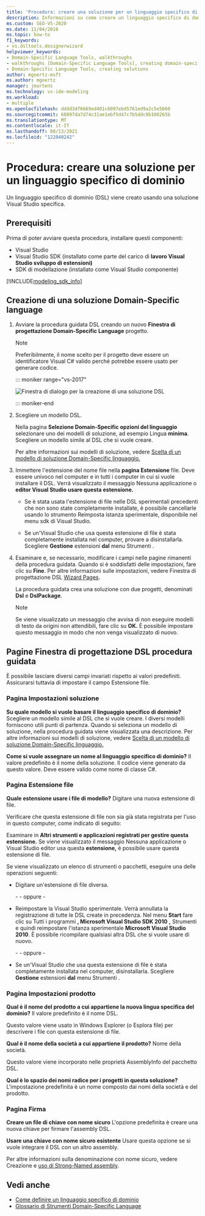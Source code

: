 ```yaml
---
title: 'Procedura: creare una soluzione per un linguaggio specifico di dominio'
description: Informazioni su come creare un linguaggio specifico di dominio (DSL) usando una soluzione Visual Studio specifica.
ms.custom: SEO-VS-2020
ms.date: 11/04/2016
ms.topic: how-to
f1_keywords:
- vs.dsltools.designerwizard
helpviewer_keywords:
- Domain-Specific Language Tools, walkthroughs
- walkthroughs [Domain-Specific Language Tools], creating domain-specific language
- Domain-Specific Language Tools, creating solutions
author: mgoertz-msft
ms.author: mgoertz
manager: jmartens
ms.technology: vs-ide-modeling
ms.workload:
- multiple
ms.openlocfilehash: dddd3df6669ed401c6097ebd5761ed9a2c5e5660
ms.sourcegitcommit: 68897da7d74c31ae1ebf5d47c7b5ddc9b108265b
ms.translationtype: MT
ms.contentlocale: it-IT
ms.lasthandoff: 08/13/2021
ms.locfileid: "122040242"
---
```

# <a name="how-to-create-a-domain-specific-language-solution"></a>Procedura: creare una soluzione per un linguaggio specifico di dominio
Un linguaggio specifico di dominio (DSL) viene creato usando una soluzione Visual Studio specifica.

## <a name="prerequisites"></a>Prerequisiti

Prima di poter avviare questa procedura, installare questi componenti:

- Visual Studio
- Visual Studio SDK (installato come parte del carico di **lavoro Visual Studio sviluppo di estensioni)**
- SDK di modellazione (installato come Visual Studio componente)

[!INCLUDE[modeling_sdk_info](includes/modeling_sdk_info.md)]

## <a name="creating-a-domain-specific-language-solution"></a>Creazione di una soluzione Domain-Specific language

1. Avviare la procedura guidata DSL creando un nuovo **Finestra di progettazione Domain-Specific Language** progetto.

   > [!NOTE]
   > Preferibilmente, il nome scelto per il progetto deve essere un identificatore Visual C# valido perché potrebbe essere usato per generare codice.

   ::: moniker range="vs-2017"

   ![Finestra di dialogo per la creazione di una soluzione DSL](../modeling/media/create_dsldialog.png)

   ::: moniker-end

2. Scegliere un modello DSL.

    Nella pagina **Selezione Domain-Specific opzioni del linguaggio** selezionare uno dei modelli di soluzione, ad esempio Lingua **minima**. Scegliere un modello simile al DSL che si vuole creare.

    Per altre informazioni sui modelli di soluzione, vedere [Scelta di un modello di soluzione Domain-Specific linguaggio.](../modeling/choosing-a-domain-specific-language-solution-template.md)

3. Immettere l'estensione del nome file nella **pagina Estensione** file. Deve essere univoco nel computer e in tutti i computer in cui si vuole installare il DSL. Verrà visualizzato il messaggio Nessuna applicazione o **editor Visual Studio usare questa estensione.**

   - Se è stata usata l'estensione di file nelle DSL sperimentali precedenti che  non sono state completamente installate, è possibile cancellarle usando lo strumento Reimposta istanza sperimentale, disponibile nel menu sdk di Visual Studio.

   - Se un'Visual Studio che usa questa estensione di file è stata completamente installata nel computer, provare a disinstallarla. Scegliere **Gestione** estensioni **dal** menu Strumenti .

4. Esaminare e, se necessario, modificare i campi nelle pagine rimanenti della procedura guidata. Quando si è soddisfatti delle impostazioni, fare clic su **Fine**. Per altre informazioni sulle impostazioni, vedere Finestra di progettazione DSL [Wizard Pages](#settings).

    La procedura guidata crea una soluzione con due progetti, denominati **Dsl** e **DslPackage**.

   > [!NOTE]
   > Se viene visualizzato un messaggio che avvisa di non eseguire modelli di testo da origini non attendibili, fare clic su **OK.** È possibile impostare questo messaggio in modo che non venga visualizzato di nuovo.

## <a name="the-dsl-designer-wizard-pages"></a><a name="settings"></a> Pagine Finestra di progettazione DSL procedura guidata
 È possibile lasciare diversi campi invariati rispetto ai valori predefiniti. Assicurarsi tuttavia di impostare il campo Estensione file.

### <a name="solution-settings-page"></a>Pagina Impostazioni soluzione
 **Su quale modello si vuole basare il linguaggio specifico di dominio?**
Scegliere un modello simile al DSL che si vuole creare. I diversi modelli forniscono utili punti di partenza. Quando si seleziona un modello di soluzione, nella procedura guidata viene visualizzata una descrizione. Per altre informazioni sui modelli di soluzione, vedere [Scelta di un modello di soluzione Domain-Specific linguaggio.](../modeling/choosing-a-domain-specific-language-solution-template.md)

 **Come si vuole assegnare un nome al linguaggio specifico di dominio?**
Il valore predefinito è il nome della soluzione. Il codice viene generato da questo valore. Deve essere valido come nome di classe C#.

### <a name="file-extension-page"></a>Pagina Estensione file
 **Quale estensione usare i file di modello?**
Digitare una nuova estensione di file.

 Verificare che questa estensione di file non sia già stata registrata per l'uso in questo computer, come indicato di seguito:

 Esaminare in **Altri strumenti e applicazioni registrati per gestire questa estensione.** Se viene visualizzato il messaggio Nessuna applicazione o Visual Studio editor usa questa **estensione,** è possibile usare questa estensione di file.

 Se viene visualizzato un elenco di strumenti o pacchetti, eseguire una delle operazioni seguenti:

- Digitare un'estensione di file diversa.

     \- - oppure -

- Reimpostare la Visual Studio sperimentale. Verrà annullata la registrazione di tutte le DSL create in precedenza. Nel menu **Start** fare clic su Tutti i programmi **, Microsoft Visual Studio SDK 2010** **,** Strumenti e quindi reimpostare l'istanza sperimentale **Microsoft Visual Studio 2010**. È possibile ricompilare qualsiasi altra DSL che si vuole usare di nuovo.

     \- - oppure -

- Se un'Visual Studio che usa questa estensione di file è stata completamente installata nel computer, disinstallarla. Scegliere **Gestione** estensioni **dal** menu Strumenti .

### <a name="product-settings-page"></a>Pagina Impostazioni prodotto
 **Qual è il nome del prodotto a cui appartiene la nuova lingua specifica del dominio?**
Il valore predefinito è il nome DSL.

 Questo valore viene usato in Windows Explorer (o Esplora file) per descrivere i file con questa estensione di file.

 **Qual è il nome della società a cui appartiene il prodotto?**
Nome della società.

 Questo valore viene incorporato nelle proprietà AssemblyInfo del pacchetto DSL.

 **Qual è lo spazio dei nomi radice per i progetti in questa soluzione?**
L'impostazione predefinita è un nome composto dai nomi della società e del prodotto.

### <a name="signing-page"></a>Pagina Firma
 **Creare un file di chiave con nome sicuro** L'opzione predefinita è creare una nuova chiave per firmare l'assembly DSL.

 **Usare una chiave con nome sicuro esistente** Usare questa opzione se si vuole integrare il DSL con un altro assembly.

 Per altre informazioni sulla denominazione con nome sicuro, vedere Creazione e [uso di Strong-Named assembly](/dotnet/standard/assembly/create-use-strong-named).

## <a name="see-also"></a>Vedi anche

- [Come definire un linguaggio specifico di dominio](../modeling/how-to-define-a-domain-specific-language.md)
- [Glossario di Strumenti Domain-Specific Language](/previous-versions/bb126564(v=vs.100))